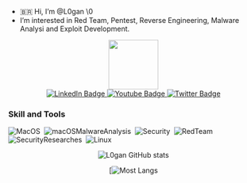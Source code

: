 - 🇧🇷 Hi, I’m @L0gan \0
- I’m interested in Red Team, Pentest, Reverse Engineering, Malware Analysi and Exploit Development.

<div id="header" align="center">
  <img src="https://media.giphy.com/media/M9gbBd9nbDrOTu1Mqx/giphy.gif" width="100"/>
  <div id="badges">
    <a href="https://www.linkedin.com/in/l0gan/">
      <img src="https://img.shields.io/badge/LinkedIn-blue?style=for-the-badge&logo=linkedin&logoColor=white" alt="LinkedIn Badge"/>
    </a>
    <a href="https://www.youtube.com/@ricardol0gan/videos">
      <img src="https://img.shields.io/badge/YouTube-red?style=for-the-badge&logo=youtube&logoColor=white" alt="Youtube Badge"/>
    </a>
    <a href="https://twitter.com/l0ganbr">
      <img src="https://img.shields.io/badge/Twitter-blue?style=for-the-badge&logo=twitter&logoColor=white" alt="Twitter Badge"/>
    </a>
  </div>
</div>

### Skill and Tools ###
![MacOS](https://img.shields.io/badge/-MacOS-05122A?style=flat&logo=apple)&nbsp;
![macOSMalwareAnalysis](https://img.shields.io/badge/MalwareAnalysis-05122A?style=flat&logo=hackaday&color=black)&nbsp;
![Security](https://img.shields.io/badge/-Security-05122A?style=flat&logo=hackaday&color=black)&nbsp;
![RedTeam](https://img.shields.io/badge/RedTeam-FF0000?style=flat&logo=hackaday&logoColor=white)&nbsp;
![SecurityResearches](https://img.shields.io/badge/-SecurityResearches-05122A?style=flat&logo=hackaday&color=black)&nbsp; 
![Linux](https://img.shields.io/badge/-Linux-05122A?style=flat&logo=linux&logoColor=white)&nbsp;

<div id="body" align="center">

![L0gan GitHub stats](https://github-readme-stats.vercel.app/api?username=loganbr&show_icons=true&theme=radical&count_private=true)

[![Most Langs](https://github-readme-stats.vercel.app/api/top-langs/?username=loganbr&theme=radical&count_private=true)
</div>

<!---
It's just a simple git with some tips, codes, and security research.
--->


